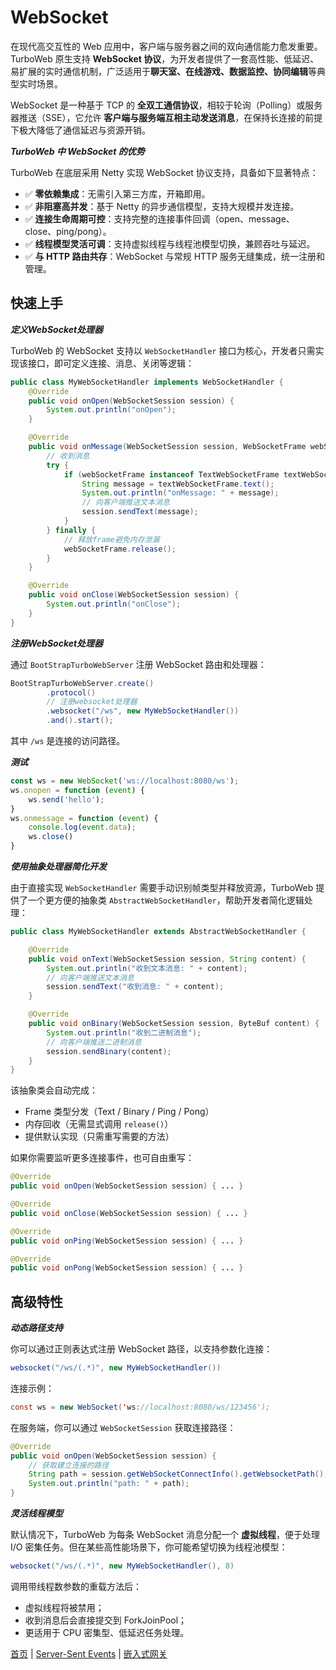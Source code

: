 # WebSocket

在现代高交互性的 Web 应用中，客户端与服务器之间的双向通信能力愈发重要。TurboWeb 原生支持 **WebSocket 协议**，为开发者提供了一套高性能、低延迟、易扩展的实时通信机制，广泛适用于**聊天室、在线游戏、数据监控、协同编辑**等典型实时场景。

WebSocket 是一种基于 TCP 的 **全双工通信协议**，相较于轮询（Polling）或服务器推送（SSE），它允许 **客户端与服务端互相主动发送消息**，在保持长连接的前提下极大降低了通信延迟与资源开销。

**_TurboWeb 中 WebSocket 的优势_**

TurboWeb 在底层采用 Netty 实现 WebSocket 协议支持，具备如下显著特点：

- ✅ **零依赖集成**：无需引入第三方库，开箱即用。
- ✅ **非阻塞高并发**：基于 Netty 的异步通信模型，支持大规模并发连接。
- ✅ **连接生命周期可控**：支持完整的连接事件回调（open、message、close、ping/pong）。
- ✅ **线程模型灵活可调**：支持虚拟线程与线程池模型切换，兼顾吞吐与延迟。
- ✅ **与 HTTP 路由共存**：WebSocket 与常规 HTTP 服务无缝集成，统一注册和管理。

## 快速上手

**_定义WebSocket处理器_**

TurboWeb 的 WebSocket 支持以 `WebSocketHandler` 接口为核心，开发者只需实现该接口，即可定义连接、消息、关闭等逻辑：

```java
public class MyWebSocketHandler implements WebSocketHandler {
    @Override
    public void onOpen(WebSocketSession session) {
        System.out.println("onOpen");
    }

    @Override
    public void onMessage(WebSocketSession session, WebSocketFrame webSocketFrame) {
        // 收到消息
        try {
            if (webSocketFrame instanceof TextWebSocketFrame textWebSocketFrame) {
                String message = textWebSocketFrame.text();
                System.out.println("onMessage: " + message);
                // 向客户端推送文本消息
                session.sendText(message);
            }
        } finally {
            // 释放frame避免内存泄漏
            webSocketFrame.release();
        }
    }

    @Override
    public void onClose(WebSocketSession session) {
        System.out.println("onClose");
    }
}
```

**_注册WebSocket处理器_**

通过 `BootStrapTurboWebServer` 注册 WebSocket 路由和处理器：

```java
BootStrapTurboWebServer.create()
        .protocol()
    	// 注册websocket处理器
        .websocket("/ws", new MyWebSocketHandler())
        .and().start();
```

其中 `/ws` 是连接的访问路径。

**_测试_**

```javascript
const ws = new WebSocket('ws://localhost:8080/ws');
ws.onopen = function (event) {
    ws.send('hello');
}
ws.onmessage = function (event) {
    console.log(event.data);
    ws.close()
}
```

**_使用抽象处理器简化开发_**

由于直接实现 `WebSocketHandler` 需要手动识别帧类型并释放资源，TurboWeb 提供了一个更方便的抽象类 `AbstractWebSocketHandler`，帮助开发者简化逻辑处理：

```java
public class MyWebSocketHandler extends AbstractWebSocketHandler {

    @Override
    public void onText(WebSocketSession session, String content) {
        System.out.println("收到文本消息: " + content);
        // 向客户端推送文本消息
        session.sendText("收到消息: " + content);
    }

    @Override
    public void onBinary(WebSocketSession session, ByteBuf content) {
        System.out.println("收到二进制消息");
        // 向客户端推送二进制消息
        session.sendBinary(content);
    }
}
```

该抽象类会自动完成：

- Frame 类型分发（Text / Binary / Ping / Pong）
- 内存回收（无需显式调用 `release()`）
- 提供默认实现（只需重写需要的方法）

如果你需要监听更多连接事件，也可自由重写：

```java
@Override
public void onOpen(WebSocketSession session) { ... }

@Override
public void onClose(WebSocketSession session) { ... }

@Override
public void onPing(WebSocketSession session) { ... }

@Override
public void onPong(WebSocketSession session) { ... }
```

## 高级特性

**_动态路径支持_**

你可以通过正则表达式注册 WebSocket 路径，以支持参数化连接：

```java
websocket("/ws/(.*)", new MyWebSocketHandler())
```

连接示例：

```java
const ws = new WebSocket('ws://localhost:8080/ws/123456');
```

在服务端，你可以通过 `WebSocketSession` 获取连接路径：

```java
@Override
public void onOpen(WebSocketSession session) {
    // 获取建立连接的路径
    String path = session.getWebSocketConnectInfo().getWebsocketPath();
    System.out.println("path: " + path);
}
```

**_灵活线程模型_**

默认情况下，TurboWeb 为每条 WebSocket 消息分配一个 **虚拟线程**，便于处理 I/O 密集任务。但在某些高性能场景下，你可能希望切换为线程池模型：

```java
websocket("/ws/(.*)", new MyWebSocketHandler(), 8)
```

调用带线程数参数的重载方法后：

- 虚拟线程将被禁用；
- 收到消息后会直接提交到 ForkJoinPool；
- 更适用于 CPU 密集型、低延迟任务处理。



[首页](../README.md) | [Server-Sent Events](./sse.md) | [嵌入式网关](./gateway.md)

